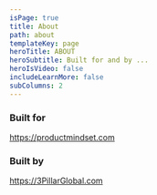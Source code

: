 ```yaml
---
isPage: true
title: About
path: about
templateKey: page
heroTitle: ABOUT
heroSubtitle: Built for and by ...
heroIsVideo: false
includeLearnMore: false
subColumns: 2
---
```

### Built for

https://productmindset.com

### Built by

https://3PillarGlobal.com
